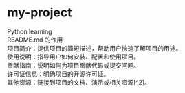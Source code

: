 # my-project
Python learning<br>
README.md 的作用<br>
项目简介：提供项目的简短描述，帮助用户快速了解项目的用途。<br>
使用说明：指导用户如何安装、配置和使用项目。<br>
贡献指南：说明如何为项目贡献代码或提交问题。<br>
许可证信息：明确项目的开源许可证。<br>
其他资源：链接到项目的文档、演示或相关资源[^2]。<br>
